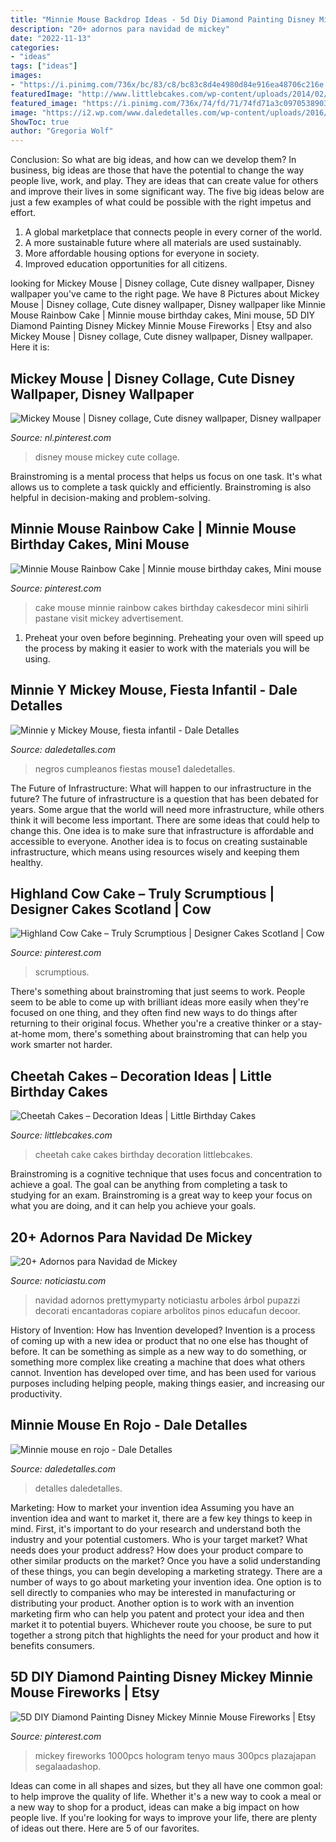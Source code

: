 ```yaml
---
title: "Minnie Mouse Backdrop Ideas - 5d Diy Diamond Painting Disney Mickey Minnie Mouse Fireworks"
description: "20+ adornos para navidad de mickey"
date: "2022-11-13"
categories:
- "ideas"
tags: ["ideas"]
images:
- "https://i.pinimg.com/736x/bc/83/c8/bc83c8d4e4980d84e916ea48706c216e.jpg"
featuredImage: "http://www.littlebcakes.com/wp-content/uploads/2014/02/Cheetah-Cake.jpg"
featured_image: "https://i.pinimg.com/736x/74/fd/71/74fd71a3c09705389033ccce37eaa186.jpg"
image: "https://i2.wp.com/www.daledetalles.com/wp-content/uploads/2016/04/minnie-rojo16.jpg"
ShowToc: true
author: "Gregoria Wolf"
---
```



Conclusion: So what are big ideas, and how can we develop them?
In business, big ideas are those that have the potential to change the way people live, work, and play. They are ideas that can create value for others and improve their lives in some significant way. The five big ideas below are just a few examples of what could be possible with the right impetus and effort.
1. A global marketplace that connects people in every corner of the world.
2. A more sustainable future where all materials are used sustainably.
3. More affordable housing options for everyone in society. 
4. Improved education opportunities for all citizens. 

	

		
looking for Mickey Mouse | Disney collage, Cute disney wallpaper, Disney wallpaper you've came to the right page. We have 8 Pictures about Mickey Mouse | Disney collage, Cute disney wallpaper, Disney wallpaper like Minnie Mouse Rainbow Cake | Minnie mouse birthday cakes, Mini mouse, 5D DIY Diamond Painting Disney Mickey Minnie Mouse Fireworks | Etsy and also Mickey Mouse | Disney collage, Cute disney wallpaper, Disney wallpaper. Here it is:
		
    
## Mickey Mouse | Disney Collage, Cute Disney Wallpaper, Disney Wallpaper

<img loading=lazy src="https://i.pinimg.com/736x/74/fd/71/74fd71a3c09705389033ccce37eaa186.jpg" onerror="this.onerror=null;this.src='https://tse3.mm.bing.net/th?id=OIP.eAe9gMT4oW0AZjazTfGmEwHaNK&amp;pid=15.1';" alt="Mickey Mouse | Disney collage, Cute disney wallpaper, Disney wallpaper">

_Source: nl.pinterest.com_

>disney mouse mickey cute collage. 

	

Brainstroming is a mental process that helps us focus on one task. It's what allows us to complete a task quickly and efficiently. Brainstroming is also helpful in decision-making and problem-solving.

    
## Minnie Mouse Rainbow Cake | Minnie Mouse Birthday Cakes, Mini Mouse

<img loading=lazy src="https://i.pinimg.com/736x/bc/83/c8/bc83c8d4e4980d84e916ea48706c216e.jpg" onerror="this.onerror=null;this.src='https://tse2.mm.bing.net/th?id=OIP.esZU-C29_rmukJHKEZCvpQHaMF&amp;pid=15.1';" alt="Minnie Mouse Rainbow Cake | Minnie mouse birthday cakes, Mini mouse">

_Source: pinterest.com_

>cake mouse minnie rainbow cakes birthday cakesdecor mini sihirli pastane visit mickey advertisement. 

	

1. Preheat your oven before beginning. Preheating your oven will speed up the process by making it easier to work with the materials you will be using.

    
## Minnie Y Mickey Mouse, Fiesta Infantil - Dale Detalles

<img loading=lazy src="https://i0.wp.com/www.daledetalles.com/wp-content/uploads/2016/08/minnie-y-mickey-mouse1.jpg" onerror="this.onerror=null;this.src='https://tse1.mm.bing.net/th?id=OIP.hG-vfj9jSNo43jKUy5lu-gHaFj&amp;pid=15.1';" alt="Minnie y Mickey Mouse, fiesta infantil - Dale Detalles">

_Source: daledetalles.com_

>negros cumpleanos fiestas mouse1 daledetalles. 

	

The Future of Infrastructure: What will happen to our infrastructure in the future?
The future of infrastructure is a question that has been debated for years. Some argue that the world will need more infrastructure, while others think it will become less important. There are some ideas that could help to change this. One idea is to make sure that infrastructure is affordable and accessible to everyone. Another idea is to focus on creating sustainable infrastructure, which means using resources wisely and keeping them healthy.

    
## Highland Cow Cake – Truly Scrumptious | Designer Cakes Scotland | Cow

<img loading=lazy src="https://i.pinimg.com/736x/45/fe/08/45fe08d08b6a1f06e4ed034892492ff8.jpg" onerror="this.onerror=null;this.src='https://tse4.mm.bing.net/th?id=OIP.W8LsbimKQph5-DYvZjGZGwHaKq&amp;pid=15.1';" alt="Highland Cow Cake – Truly Scrumptious | Designer Cakes Scotland | Cow">

_Source: pinterest.com_

>scrumptious. 

	

There's something about brainstroming that just seems to work. People seem to be able to come up with brilliant ideas more easily when they're focused on one thing, and they often find new ways to do things after returning to their original focus. Whether you're a creative thinker or a stay-at-home mom, there's something about brainstroming that can help you work smarter not harder.

    
## Cheetah Cakes – Decoration Ideas | Little Birthday Cakes

<img loading=lazy src="http://www.littlebcakes.com/wp-content/uploads/2014/02/Cheetah-Cake.jpg" onerror="this.onerror=null;this.src='https://tse4.mm.bing.net/th?id=OIP.5DkrL3y17bu9aMrsV_bzEwHaKS&amp;pid=15.1';" alt="Cheetah Cakes – Decoration Ideas | Little Birthday Cakes">

_Source: littlebcakes.com_

>cheetah cake cakes birthday decoration littlebcakes. 

	

Brainstroming is a cognitive technique that uses focus and concentration to achieve a goal. The goal can be anything from completing a task to studying for an exam. Brainstroming is a great way to keep your focus on what you are doing, and it can help you achieve your goals.

    
## 20+ Adornos Para Navidad De Mickey

<img loading=lazy src="https://noticiastu.com/wp-content/uploads/2016/12/6d40932d22bf5fc9fc8aeb4b60578919.jpg" onerror="this.onerror=null;this.src='https://tse4.mm.bing.net/th?id=OIP.UGSr_HRHj7RGD3vGzO3hxQHaL1&amp;pid=15.1';" alt="20+ Adornos para Navidad de Mickey">

_Source: noticiastu.com_

>navidad adornos prettymyparty noticiastu arboles árbol pupazzi decorati encantadoras copiare arbolitos pinos educafun decoor. 

	

History of Invention: How has Invention developed?
Invention is a process of coming up with a new idea or product that no one else has thought of before. It can be something as simple as a new way to do something, or something more complex like creating a machine that does what others cannot. Invention has developed over time, and has been used for various purposes including helping people, making things easier, and increasing our productivity.

    
## Minnie Mouse En Rojo - Dale Detalles

<img loading=lazy src="https://i2.wp.com/www.daledetalles.com/wp-content/uploads/2016/04/minnie-rojo16.jpg" onerror="this.onerror=null;this.src='https://tse3.mm.bing.net/th?id=OIP.la0RRmim_VNfelTZmau86AHaJ4&amp;pid=15.1';" alt="Minnie mouse en rojo - Dale Detalles">

_Source: daledetalles.com_

>detalles daledetalles. 

	

Marketing: How to market your invention idea
Assuming you have an invention idea and want to market it, there are a few key things to keep in mind. First, it's important to do your research and understand both the industry and your potential customers. Who is your target market? What needs does your product address? How does your product compare to other similar products on the market? Once you have a solid understanding of these things, you can begin developing a marketing strategy.
There are a number of ways to go about marketing your invention idea. One option is to sell directly to companies who may be interested in manufacturing or distributing your product. Another option is to work with an invention marketing firm who can help you patent and protect your idea and then market it to potential buyers. Whichever route you choose, be sure to put together a strong pitch that highlights the need for your product and how it benefits consumers.

    
## 5D DIY Diamond Painting Disney Mickey Minnie Mouse Fireworks | Etsy

<img loading=lazy src="https://i.pinimg.com/736x/e1/94/2e/e1942e841e647814c617ac30ce10e78b.jpg" onerror="this.onerror=null;this.src='https://tse4.mm.bing.net/th?id=OIP.QtygTkBA7r75AHUI7mrHJAHaJ4&amp;pid=15.1';" alt="5D DIY Diamond Painting Disney Mickey Minnie Mouse Fireworks | Etsy">

_Source: pinterest.com_

>mickey fireworks 1000pcs hologram tenyo maus 300pcs plazajapan segalaadashop. 

	

Ideas can come in all shapes and sizes, but they all have one common goal: to help improve the quality of life. Whether it's a new way to cook a meal or a new way to shop for a product, ideas can make a big impact on how people live. If you're looking for ways to improve your life, there are plenty of ideas out there. Here are 5 of our favorites.

